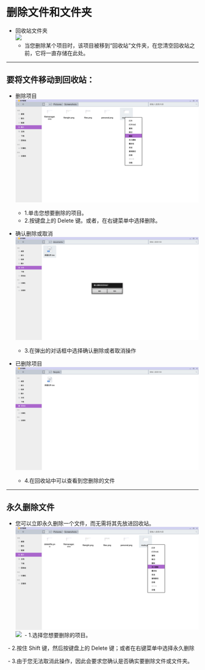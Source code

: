 # 删除文件和文件夹

- 回收站文件夹  
![](../pic/soft/recycle.png)
  - 当您删除某个项目时，该项目被移到“回收站”文件夹，在您清空回收站之前，它将一直存储在此处。

***
## 要将文件移动到回收站：

- 删除项目
![](../pic/soft/deletefile.png)
  - 1.单击您想要删除的项目。
  - 2.按键盘上的 Delete 键。或者，在右键菜单中选择删除。

- 确认删除或取消
![](../pic/soft/deletefile1.png)
  - 3.在弹出的对话框中选择确认删除或者取消操作

- 已删除项目
![](../pic/soft/recycle1.png)
  - 4.在回收站中可以查看到您删除的文件

***
## 永久删除文件

- 您可以立即永久删除一个文件，而无需将其先放进回收站。
![](../pic/soft/deletefilepermanent.png)
![](../pic/soft/deleteforce.png)
  - 1.选择您想要删除的项目。

  - 2.按住 Shift 键，然后按键盘上的 Delete 键；或者在右键菜单中选择永久删除
 
  - 3.由于您无法取消此操作，因此会要求您确认是否确实要删除文件或文件夹。
